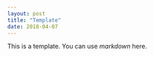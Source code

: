 ```yaml
---
layout: post
title: "Template"
date: 2018-04-07
---
```


This is a template. You can use _markdown_ here.
